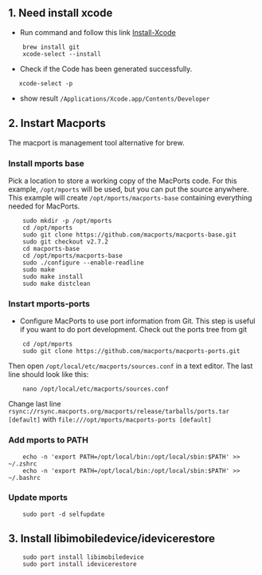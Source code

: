 ## 1. Need install xcode

- Run command and follow this link [Install-Xcode](https://www.freecodecamp.org/news/install-xcode-command-line-tools/)

```
    brew install git
    xcode-select --install
```

- Check if the Code has been generated successfully.

```
   xcode-select -p
```

- show result ```/Applications/Xcode.app/Contents/Developer```


## 2. Instart Macports
The macport is management tool alternative for brew. 


### Install mports base
Pick a location to store a working copy of the MacPorts code. For this example, ```/opt/mports``` will be used, but you can put the source anywhere. This example will create ```/opt/mports/macports-base``` containing everything needed for MacPorts.

```
    sudo mkdir -p /opt/mports
    cd /opt/mports
    sudo git clone https://github.com/macports/macports-base.git
    sudo git checkout v2.7.2
    cd macports-base
    cd /opt/mports/macports-base
    sudo ./configure --enable-readline
    sudo make
    sudo make install
    sudo make distclean
```

### Instart mports-ports
- Configure MacPorts to use port information from Git. This step is useful if you want to do port development. Check out the ports tree from git

```
    cd /opt/mports
    sudo git clone https://github.com/macports/macports-ports.git
```

Then open ```/opt/local/etc/macports/sources.conf``` in a text editor. The last line should look like this:

```
    nano /opt/local/etc/macports/sources.conf
```
Change last line ```rsync://rsync.macports.org/macports/release/tarballs/ports.tar [default]``` with ```file:///opt/mports/macports-ports [default]```


### Add mports to PATH
```
    echo -n 'export PATH=/opt/local/bin:/opt/local/sbin:$PATH' >> ~/.zshrc
    echo -n 'export PATH=/opt/local/bin:/opt/local/sbin:$PATH' >> ~/.bashrc
```

### Update mports
```
    sudo port -d selfupdate
```


## 3. Install libimobiledevice/idevicerestore
```
    sudo port install libimobiledevice
    sudo port install idevicerestore
```

